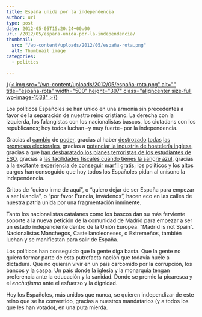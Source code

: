 ```yaml
---
title: España unida por la independencia
author: uri
type: post
date: 2012-05-05T15:20:24+00:00
url: /2012/05/espana-unida-por-la-independencia/
thumbnail:
  src: "/wp-content/uploads/2012/05/españa-rota.png"
  alt: Thumbnail image
categories:
  - politics

---
```

[{{< img src="/wp-content/uploads/2012/05/españa-rota.png" alt="" title="españa-rota" width="500" height="397" class="aligncenter size-full wp-image-1538" >}}][1]

Los políticos Españoles se han unido en una armonía sin precedentes a favor de la separación de nuestro reino cristiano. La derecha con la izquierda, los falangistas con los nacionalistas bascos, los ciutadans con los republicanos; hoy todos luchan &#8211;y muy fuerte&#8211; por la independencia. 

Gracias al [cambio][2] de [poder][3], gracias al haber [destrozado][4] [todas][5] [las promesas electorales][6], gracias a [potenciar la industria de hostelería inglesa][7], gracias a que [han desbaratado los planes terroristas de los estudiantes de ESO][8], gracias a [las facilidades fiscales cuando tienes la sangre azul][9], gracias a la [excitante experiencia de conseguir marfil gratis][10]; los políticos y los altos cargos han conseguido que hoy todos los Españoles pidan al unísono la independencia. 

Gritos de &#8220;quiero irme de aquí&#8221;, o &#8220;quiero dejar de ser España para empezar a ser Islandia&#8221;, o &#8220;por favor Francia, invádenos&#8221;, hacen eco en las calles de nuestra patria unida por una fragmentación inminente.

Tanto los nacionalistas catalanes como los bascos dan su más ferviente soporte a la nueva petición de la comunidad de Madrid para empezar a ser un estado independiente dentro de la Unión Europea. &#8220;Madrid is not Spain&#8221;. Nacionalistas Manchegos, Castellanoleoneses, o Extremeños, también luchan y se manifiestan para salir de España.

Los políticos han conseguido que la gente diga basta. Que la gente no quiera formar parte de esta putrefacta nación que todavía huele a dictadura. Que no quieran vivir en un país carcomido por la corrupción, los bancos y la caspa. Un país donde la iglesia y la monarquía tengan preferencia ante la educación y la sanidad. Donde se premie la picaresca y el _enchufismo_ ante el esfuerzo y la dignidad. 

Hoy los Españoles, más unidos que nunca, se quieren independizar de este reino que se ha convertido, gracias a nuestros mandatarios (y a todos los que les han votado), en una puta mierda.

 [1]: /wp-content/uploads/2012/05/españa-rota.png
 [2]: https://www.elconfidencial.com/espana/2011/11/20/rajoy-gana-con-mayoria-absoluta-y-rubalcaba-no-evita-la-peor-debacle-del-psoe-88057/
 [3]: https://www.elperiodico.com/es/noticias/elecciones-28n/20101128/artur-mas-gana-con-holgura-las-elecciones-sera-proximo-presidente-generalitat/600320.shtml
 [4]: https://www.youtube.com/watch?v=QlV_wFv0xWk&feature=related
 [5]: https://www.youtube.com/watch?v=6sTWDRBCwd8&feature=related
 [6]: https://www.youtube.com/watch?v=EpN07eLLJ2w&feature=related
 [7]: https://www.youtube.com/watch?v=IxI5ZatqMgI
 [8]: https://www.youtube.com/watch?v=xoMQqr65344&feature=related
 [9]: https://politica.elpais.com/politica/2012/05/02/actualidad/1335989603_949072.html
 [10]: https://www.flickr.com/photos/quilombo_samuel/7076328985/